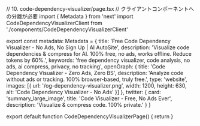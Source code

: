 // 10. code-dependency-visualizer/page.tsx
// クライアントコンポーネントへの分離が必要
import { Metadata } from 'next'
import CodeDependencyVisualizerClient from './components/CodeDependencyVisualizerClient'

export const metadata: Metadata = {
title: 'Free Code Dependency Visualizer - No Ads, No Sign Up | AI AutoSite',
description: 'Visualize code dependencies & compress for AI. 100% free, no ads, works offline. Reduce tokens by 60%.',
keywords: 'free dependency visualizer, code analysis, no ads, ai compress, privacy, no tracking',
openGraph: {
title: 'Code Dependency Visualizer - Zero Ads, Zero BS',
description: 'Analyze code without ads or tracking. 100% browser-based, truly free.',
type: 'website',
images: [{
url: '/og-dependency-visualizer.png',
width: 1200,
height: 630,
alt: 'Code Dependency Visualizer - No Ads'
}]
},
twitter: {
card: 'summary_large_image',
title: 'Code Visualizer - Free, No Ads Ever',
description: 'Visualize & compress code. 100% private.'
}
}

export default function CodeDependencyVisualizerPage() {
return <CodeDependencyVisualizerClient />
}
